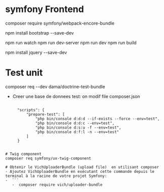 # symfony Frontend

composer require symfony/webpack-encore-bundle

npm install bootstrap --save-dev

npm run watch
npm run dev-server
npm run dev
npm run build

npm install jquery --save-dev

# Test unit

composer req --dev dama/doctrine-test-bundle

- Creer une base de donnees test: on modif file composer.json
  ```

    "scripts": {
        "prepare-test": [
            "php bin/console d:d:d --if-exists --force --env=test",
            "php bin/console d:d:c --env=test",
            "php bin/console d:s:u -f --env=test",
            "php bin/console d:f:l -n --env=test"
        ]
    }

```

# Twig component
composer req symfony/ux-twig-component

# Obtenir le VichUploaderBundle (upload file)  en utilisant composer
- Ajoutez VichUploaderBundle en exécutant cette commande depuis le terminal à la racine de votre projet Symfony:
-  ```
   -  composer require vich/uploader-bundle

```
